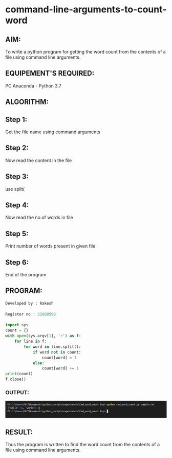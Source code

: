 # command-line-arguments-to-count-word
## AIM:
To write a python program for getting the word count from the contents of a file using command line arguments.
## EQUIPEMENT'S REQUIRED: 
PC
Anaconda - Python 3.7
## ALGORITHM: 
## Step 1:
Get the file name using command arguments

## Step 2:
Now read the content in the file

## Step 3:
use split(

## Step 4:
Now read the no.of words in file

## Step 5:
Print number of words present in given file

## Step 6:
End of the program

## PROGRAM:
~~~py
Developed by : Rakesh

Register no : 22008590

import sys
count = {}
with open(sys.argv[1], 'r') as f:
    for line in f:
        for word in line.split():
            if word not in count:
                count[word] = 1
            else:
                count[word] += 1
print(count)
f.close()
~~~

### OUTPUT:

![out](/output.png)

## RESULT:
Thus the program is written to find the word count from the contents of a file using command line arguments.
